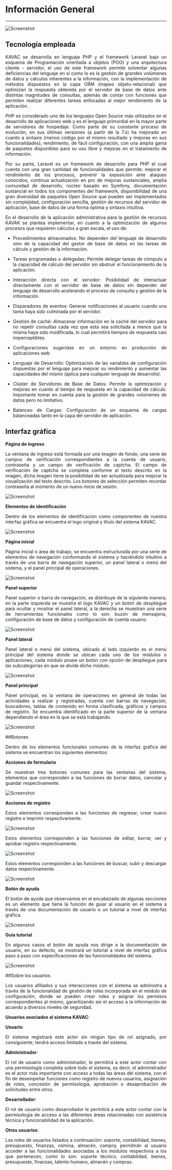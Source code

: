 # Información General
*********************
<div style="text-align: justify;">

![Screenshot](img/laravel.png)

## Tecnología empleada

   KAVAC se desarrolla en lenguaje PHP y el framework Laravel bajo un esquema de Programación orientada a objetos (POO) y una arquitectura cliente - servidor, el uso de este framework permite solventar algunas deficiencias del lenguaje en sí como lo es la gestión de grandes volúmenes de datos y cálculos inherentes a la información, con la implementación de métodos dispuestos en la capa ORM (mapeo objeto-relacional) que optimizan la respuesta obtenida por el servidor de base de datos ante distintas magnitudes de consultas, además de contar con funciones que permiten realizar diferentes tareas enfocadas al mejor rendimiento de la aplicación.

   PHP es considerado uno de los lenguajes Open Source más utilizados en el desarrollo de aplicaciones web y es el lenguaje primordial en la mayor parte de servidores de hospedaje. Como parte de su constante proceso de evolución, en sus últimas versiones (a partir de la 7.x) ha mejorado en cuanto a sintaxis (menos código por el mismo resultado y mejoras en sus funcionalidades), rendimiento, de fácil configuración, con una amplia gama de paquetes disponibles para su uso libre y mejoras en el tratamiento de información.

   Por su parte, Laravel es un framework de desarrollo para PHP el cual cuenta con una gran cantidad de funcionalidades que permite: mejorar el rendimiento de los procesos, prevenir la exposición ante ataques conocidos, continua actualización en pro de mejoras sustanciales, amplia comunidad de desarrollo, núcleo basado en Symfony, documentación sustancial en todos los componentes del framework, disponibilidad de una gran diversidad de paquetes Open Source que pueden ser implementados sin complejidad, configuración sencilla, gestión de recursos del servidor de aplicación,  base de datos de una forma óptima y sintaxis intuitiva.

   En el desarrollo de la aplicación administrativa para la gestión de recursos KAVAK se plantea implementar, en cuanto a la optimización de algunos procesos que requieren cálculos a gran escala, el uso de:

  
   - Procedimientos almacenados: No dependen del lenguaje de desarrollo sino de la capacidad del gestor de base de datos en las tareas de cálculo y gestión de la información.

   - Tareas programadas o delegadas: Permite delegar tareas de cómputo a la capacidad de cálculo del servidor sin obstruir el funcionamiento de la aplicación. 

   - Interacción directa con el servidor: Posibilidad de interactuar directamente con el servidor de base de datos sin depender del lenguaje de desarrollo acelerando el proceso de consulta y gestión de la información.
    
   - Disparadores de eventos: Generar notificaciones al usuario cuando una tarea haya sido culminada por el servidor.
   
   - Gestión de caché: Almacenar información en la caché del servidor para no repetir consultas cada vez que esta sea solicitada a menos que la misma haya sido modificada, lo cual permitirá tiempos de respuesta casi imperceptibles.
   
   - Configuraciones sugeridas en un entorno en producción de aplicaciones web
 
   - Lenguaje de Desarrollo: Optimización de las variables de configuración dispuestas por el lenguaje para mejorar su rendimiento y aumentar las capacidades del mismo (aplica para cualquier lenguaje de desarrollo).
   
   - Clúster de Servidores de Base de Datos: Permite la optimización y mejoras en cuanto al tiempo de respuesta en la capacidad de cálculo. Importante tomar en cuenta para la gestión de grandes volúmenes de datos pero no limitativo.
   
   - Balanceo de Cargas: Configuración de un esquema de cargas balanceadas tanto en la capa del servidor de aplicación.


## Interfaz gráfica

**Página de ingreso**
   
   La ventana de ingreso está formada por una imagen de fondo, una serie de campos de verificación correspondientes a la cuenta de usuario, contraseña y un campo de verificación de captcha. El campo de verificación de captcha se completa conforme al texto descrito en la imagen, dicha imagen tiene la posibilidad de ser actualizada para mejorar la visualización del texto descrito. Los botones de selección permiten recordar contraseña al momento de un nuevo inicio de sesión.

![Screenshot](img/pagina-ingreso.png)

**Elementos de identificación**

   Dentro de los elementos de identificación como componentes de nuestra interfaz gráfica se encuentra el logo original y título del sistema KAVAC.

![Screenshot](img/interfaz-logo.png)

**Página inicial**

   Página inicial o área de trabajo, se encuentra estructurada por una serie de elementos de navegación conformando el sistema y haciéndolo intuitivo a través de una barra de navegación superior, un panel lateral o menú del sistema, y el panel principal de operaciones.

![Screenshot](img/pagina-principal.png)

**Panel superior**

   Panel superior o barra de navegación, se distribuye de la siguiente manera, en la parte izquierda se muestra el logo KAVAC y un botón de despliegue para ocultar y mostrar el panel lateral, a la derecha se muestran una serie de herramientas funcionales como lo son: buzón de mensajería, <!-- selector de idioma --> configuración de base de datos y configuración de cuenta usuario.

![Screenshot](img/panel-superior.png)

**Panel lateral**

   Panel lateral o menú del sistema, ubicado al lado izquierdo es el menú principal del sistema donde se ubican cada uno de los módulos o aplicaciones, cada módulo posee un botón con opción de despliegue para las subcategorías en que se divide dicho módulo.

![Screenshot](img/panel-kavac.png)

**Panel principal**

   Panel principal, es la ventana de operaciones en general de todas las actividades a realizar y registradas, cuenta con barras de navegación, buscadores, tablas de contenido en forma clasificada, gráficos y campos de registro. Se encuentra identificado en la parte superior de la ventana dependiendo el área en la que se está trabajando. 

![Screenshot](img/panel-principal.png)

##Botones

   Dentro de los elementos funcionales comunes de la interfaz gráfica del sistema se encuentran los siguientes elementos:

**Acciones de formulario**

   Se muestran tres botones comunes para las ventanas del sistema, elementos que corresponden a las funciones de borrar datos, cancelar y guardar respectivamente.

![Screenshot](img/botones-comunesdos.png)

**Acciones de registro**

   Estos elementos corresponden a las funciones de regresar, crear nuevo registro e imprimir respectivamente.

![Screenshot](img/acciones_registro-1.png)
   
   Estos elementos corresponden a las funciones de editar, borrar, ver y aprobar registro respectivamente.

![Screenshot](img/acciones_registro-2.png)

   Estos elementos corresponden a las funciones de buscar, subir y descargar datos respectivamente.

![Screenshot](img/acciones_registro-3.png)

**Botón de ayuda**

   El botón de ayuda que observamos en el encabezado de algunas secciones es un elemento que tiene la función de guiar al usuario en el sistema a través de una documentación de usuario o un tutorial a nivel de interfaz gráfica.  

![Screenshot](img/boton-ayuda.png)

**Guía tutorial**

   En algunos casos el botón de ayuda nos dirige a la documentación de usuario, en su defecto, se mostrará un tutorial a nivel de interfaz gráfica paso a paso con especificaciones de las funcionalidades del sistema. 

![Screenshot](img/tutorial-ayuda.png)



##Sobre los usuarios


Los usuarios afiliados y sus interacciones con el sistema se administra a través de la funcionalidad de gestión de roles incorporada en el módulo de configuración, donde  se pueden crear roles y asignar los permisos correspondientes al mismo, garantizando así el acceso a la información de acuerdo a diversos niveles de seguridad. 


**Usuarios asociados al sistema KAVAC**:

**Usuario**:

El sistema registrará este actor sin ningún tipo de rol asignado, por consiguiente, tendrá acceso limitado a través del sistema.


**Administrador**:

El rol de usuario como administrador, le permitirá a este actor contar con una permisología completa sobre todo el sistema, es decir, el administrador es el actor más importante con acceso a todas las áreas del sistema, con el fin de desempeñar funciones como registro de nuevos usuarios, asignación de roles, concesión de permisología, aprobación o desaprobación de solicitudes entre otros.


**Desarrollador**:

El rol de usuario como desarrollador le permitirá a este actor contar con la permisología de acceso a las diferentes áreas relacionadas con asistencia técnica y funcionabilidad de la aplicación.


**Otros usuarios**:

Los roles de usuarios listados a continuación: soporte, contabilidad, bienes, presupuesto, finanzas, nómina, almacén, compra; permitirán al usuario acceder a las funcionalidades asociadas a los módulos respectivos a los que pertenecen, como lo son: soporte técnico, contabilidad, bienes, presupuesto, finanzas, talento humano, almacén y compras. 


</div>




















